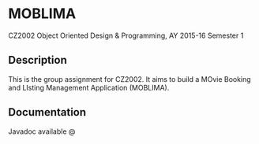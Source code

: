# MOBLIMA
CZ2002 Object Oriented Design &amp; Programming, AY 2015-16 Semester 1

## Description
This is the group assignment for CZ2002. It aims to build a MOvie Booking and LIsting Management Application (MOBLIMA).

## Documentation
Javadoc available @ [](https://koallen.github.io/MOBLIMA)
